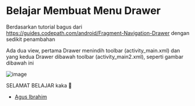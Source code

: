 # Belajar Membuat Menu Drawer

Berdasarkan tutorial bagus dari https://guides.codepath.com/android/Fragment-Navigation-Drawer dengan sedikit penambahan 

Ada dua view, pertama Drawer menindih toolbar (activity_main.xml) dan yang kedua Drawer dibawah toolbar (activity_main2.xml), seperti gambar dibawah ini

![image](/storage/emulated/0/Pictures/Screenshots/Screenshot_20161203-144506.png)


SELAMAT BELAJAR kaka 🙊
- [Agus Ibrahim](http://fb.me/mynameisagoes)
